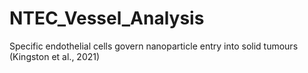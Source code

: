# NTEC_Vessel_Analysis
Specific endothelial cells govern nanoparticle entry into solid tumours (Kingston et al., 2021)


